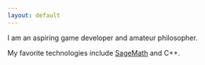 ```yaml
---
layout: default
---
```


I am an aspiring game developer and amateur philosopher.

My favorite technologies include [SageMath](http://www.sagemath.org/) and C++.

